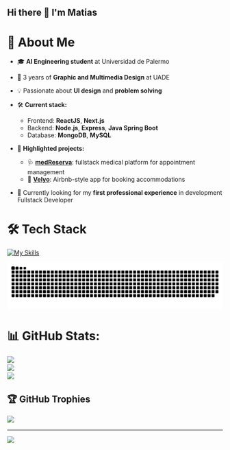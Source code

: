 ## Hi there 👋 I'm Matias
# 💫 About Me
- 🎓 **AI Engineering student** at Universidad de Palermo  
- 🎨 3 years of **Graphic and Multimedia Design** at UADE  
- 💡 Passionate about **UI design** and **problem solving**

- 🛠️ **Current stack:**  
  - Frontend: **ReactJS**, **Next.js**  
  - Backend: **Node.js**, **Express**, **Java Spring Boot**  
  - Database: **MongoDB**, **MySQL**

- 🚀 **Highlighted projects:**  
  - 🩺 [**medReserva**](https://med-reserva.vercel.app/): fullstack medical platform for appointment management  
  - 🏡 [**Velyo**](https://github.com/maticarrera12/velyo-professional-developer): Airbnb-style app for booking accommodations


- 🌱 Currently looking for my **first professional experience** in development
Fullstack Developer<br>

# 🛠️ Tech Stack
[![My Skills](https://skillicons.dev/icons?i=nextjs,ts,java,spring,mysql,nodejs,react,mongodb,py,js,express,firebase,hibernate,materialui,tailwind,git,html,css)](https://skillicons.dev)

<picture>
  <source media="(prefers-color-scheme: dark)" srcset="https://raw.githubusercontent.com/maticarrera12/maticarrera12/output/github-snake-dark.svg" />
  <source media="(prefers-color-scheme: light)" srcset="https://raw.githubusercontent.com/maticarrera12/maticarrera12/output/github-snake.svg" />
  <img alt="github-snake" src="https://raw.githubusercontent.com/maticarrera12/maticarrera12/output/github-snake.svg" />
</picture>

# 📊 GitHub Stats:
![](https://github-readme-stats.vercel.app/api?username=maticarrera12&theme=radical&hide_border=false&include_all_commits=false&count_private=false)<br/>
![](https://nirzak-streak-stats.vercel.app/?user=maticarrera12&theme=radical&hide_border=false)<br/>
![](https://github-readme-stats.vercel.app/api/top-langs/?username=maticarrera12&theme=radical&hide_border=false&include_all_commits=false&count_private=false&layout=compact)

## 🏆 GitHub Trophies
![](https://github-profile-trophy.vercel.app/?username=maticarrera12&theme=radical&no-frame=false&no-bg=true&margin-w=4)

---
[![](https://visitcount.itsvg.in/api?id=maticarrera12&icon=0&color=0)](https://visitcount.itsvg.in)

<!-- Proudly created with GPRM ( https://gprm.itsvg.in ) -->
